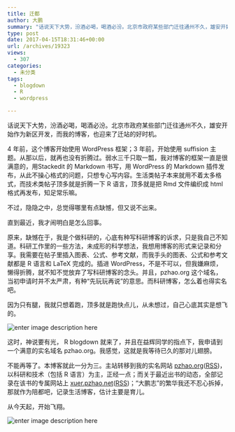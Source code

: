 ```yaml
---
title: 迁都
author: 大鹏
summary: "话说天下大势，汾酒必喝，喝酒必汾。北京市政府某些部门迁往通州不久，雄安开始作为新区开发，而我的博客，也迎来了迁站的好时机。"
type: post
date: 2017-04-15T18:31:46+00:00
url: /archives/19323
views:
  - 307
categories:
  - 未分类
tags:
  - blogdown
  - R
  - wordpress

---
```

话说天下大势，汾酒必喝，喝酒必汾。北京市政府某些部门迁往通州不久，雄安开始作为新区开发，而我的博客，也迎来了迁站的好时机。

4 年前，这个博客开始使用 WordPress 框架；3 年前，开始使用 suffision 主题。从那以后，就再也没有折腾过。弱水三千只取一瓢，我对博客的框架一直是很满意的，用Stackedit 的 Markdown 书写，用 WordPress 的 Markdown 插件发布，从此不操心格式的问题，只想专心写内容。生活类帖子本来就用不着太多格式，而技术类帖子顶多就是折腾一下 R 语言，顶多就是把 Rmd 文件编织成 html 格式再发布，知足常乐嘛。

不过，隐隐之中，总觉得哪里有点缺憾，但又说不出来。

直到最近，我才闹明白是怎么回事。

原来，缺憾在于，我是个做科研的，心底有种写科研博客的诉求，只是我自己不知道。科研工作里的一些方法，未成形的科学想法，我想用博客的形式来记录和分享。我需要在帖子里插入图表、公式、参考文献，而我手头的图表、公式和参考文献都是 R 语言和 LaTeX 完成的。插进 WordPress，不是不可以，但我嫌麻烦，懒得折腾，就不知不觉放弃了写科研博客的念头。并且，pzhao.org 这个域名，当初申请时并不太严肃，有种“先玩玩再说”的意思。而科研博客，怎么着也得实名吧。

因为只有腿，我就只想着跑，顶多就是跑快点儿，从未想过，自己心底其实是想飞的。

![enter image description here][1]

这时，神说要有光， R blogdown 就来了，并且在益辉同学的指点下，我申请到一个满意的实名域名 pzhao.org。我感觉，这就是我等待已久的那对儿翅膀。

不能再等了。本博客就此一分为三。主站转移到我的实名网站 [pzhao.org][2]([RSS][3])，以科研和技术（包括 R 语言）为主，正经一点；而关于最近出书的动态，全部记录在该书的专属网站上 [xuer.pzhao.net][4]([RSS][5])；“大鹏志”的繁华我还不忍心拆掉，那就作为陪都吧，记录生活博客，估计主要是育儿。

从今天起，开始飞翔。

![enter image description here][6]

 [1]: http://d.ifengimg.com/mw480/y0.ifengimg.com/ifengiclient/ipic/20150605/default_2457_1433472291weipic55710d2323688769632340_w500_h359.jpg
 [2]: http://www.pzhao.org
 [3]: http://www.pzhao.org/zh/index.xml
 [4]: http://xuer.pzhao.net
 [5]: http://pzhao.org/xuer/index.xml
 [6]: https://s-media-cache-ak0.pinimg.com/originals/82/fb/3d/82fb3d86ebe22c72daa1943ea9229061.jpg
